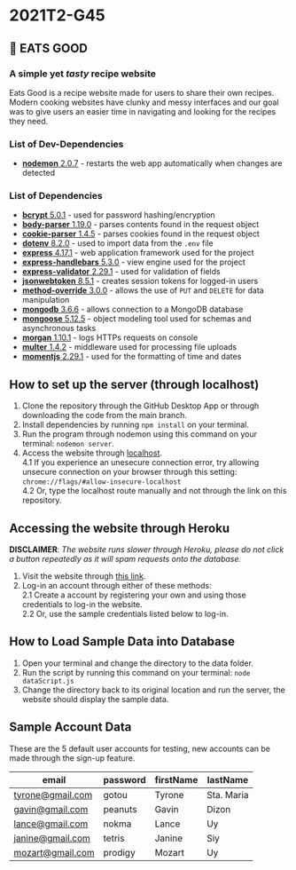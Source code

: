 # 2021T2-G45

## 🍏 EATS GOOD
### A **simple** yet _tasty_ recipe website

Eats Good is a recipe website made for users to share their own recipes. Modern cooking websites have clunky and messy interfaces and our goal was to give users an easier time in navigating and looking for the recipes they need. 

### List of Dev-Dependencies
* [**nodemon** 2.0.7](https://www.npmjs.com/package/nodemon) - restarts the web app automatically when changes are detected <br />

### List of Dependencies
* [**bcrypt** 5.0.1](https://www.npmjs.com/package/bcrypt) - used for password hashing/encryption <br />
* [**body-parser** 1.19.0](https://www.npmjs.com/package/body-parser) -  parses contents found in the request object <br />
* [**cookie-parser** 1.4.5](https://www.npmjs.com/package/cookie-parser) - parses cookies found in the request object <br />
* [**dotenv** 8.2.0](https://www.npmjs.com/package/dotenv) - used to import data from the `.env` file<br />
* [**express** 4.17.1](https://www.npmjs.com/package/express) - web application framework used for the project <br />
* [**express-handlebars** 5.3.0](https://www.npmjs.com/package/express-handlebars) - view engine used for the project <br />
* [**express-validator** 2.29.1](https://www.npmjs.com/package/express-validator) - used for validation of fields <br />
* [**jsonwebtoken** 8.5.1](https://www.npmjs.com/package/jsonwebtoken) - creates session tokens for logged-in users <br />
* [**method-override** 3.0.0](https://www.npmjs.com/package/method-override) - allows the use of `PUT` and `DELETE` for data manipulation <br />
* [**mongodb** 3.6.6](https://www.npmjs.com/package/mongodb) - allows connection to a MongoDB database <br />
* [**mongoose** 5.12.5](https://www.npmjs.com/package/mongoose) - object modeling tool used for schemas and asynchronous tasks <br />
* [**morgan** 1.10.1](https://www.npmjs.com/package/morgan) - logs HTTPs requests on console <br />
* [**multer** 1.4.2](https://www.npmjs.com/package/multer) - middleware used for processing file uploads <br />
* [**momentjs** 2.29.1](https://www.npmjs.com/package/moment) - used for the formatting of time and dates <br />


## How to set up the server (through localhost)
1. Clone the repository through the GitHub Desktop App or through downloading the code from the main branch.
2. Install dependencies by running `npm install` on your terminal.
3. Run the program through nodemon using this command on your terminal: `nodemon server`.
4. Access the website through [localhost](https://localhost:3000/).<br/>
        4.1 If you experience an unesecure connection error, try allowing unsecure connection on your browser through this setting:<br/>
        ```
            chrome://flags/#allow-insecure-localhost
        ``` <br />
        4.2 Or, type the localhost route manually and not through the link on this repository.<br/>

## Accessing the website through Heroku<br />
**DISCLAIMER**: _The website runs slower through Heroku, please do not click_
_a button repeatedly as it will spam requests onto the database._
1. Visit the website through [this link](https://ccapdev-2021t2-g45-eats-good.herokuapp.com/).
2. Log-in an account through either of these methods:<br/>
        2.1 Create a account by registering your own and using those credentials to log-in the website.<br/>
        2.2 Or, use the sample credentials listed below to log-in.

## How to Load Sample Data into Database<br/>
1. Open your terminal and change the directory to the data folder.
2. Run the script by running this command on your terminal: `node dataScript.js`
3. Change the directory back to its original location and run the server, the website should display the sample data.

## Sample Account Data
These are the 5 default user accounts for testing, new accounts can be made through the sign-up feature.

email | password | firstName | lastName 
------------ | ------------- | ------------- | -------------
tyrone@gmail.com | gotou | Tyrone | Sta. Maria
gavin@gmail.com | peanuts | Gavin | Dizon
lance@gmail.com | nokma | Lance | Uy
janine@gmail.com | tetris | Janine | Siy
mozart@gmail.com | prodigy | Mozart | Uy
## 
